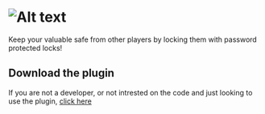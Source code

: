 ![Alt text](http://i688.photobucket.com/albums/vv246/vasil711/CombinationLock/CombinationLock_zps48dc9a80.png~original)
==========
Keep your valuable safe from other players by locking them with password protected locks!

Download the plugin
------------
If you are not a developer, or not intrested on the code and just looking to use the plugin, [click here](http://dev.bukkit.org/bukkit-plugins/combinationlock/) 

